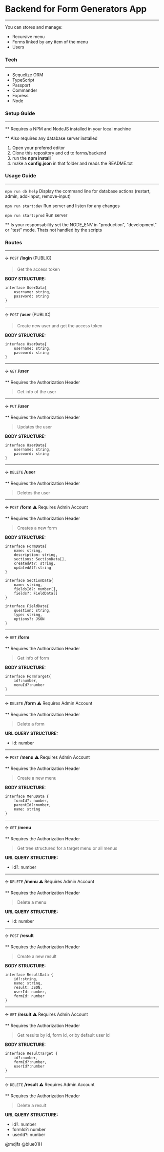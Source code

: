 # Backend for Form Generators App

------------

You can stores and manage:

- Recursive menu
- Forms linked by any item of the menu
- Users

### Tech

------------

- Sequelize ORM 
- TypeScript
- Passport
- Commander
- Express
- Node

### Setup Guide

------------

** Requires a NPM and NodeJS installed in your local machine

** Also requires any database server installed

1. Open your prefered editor
2. Clone this repository and cd to forms/backend
3. run the **npm install**
4. make a **config.json** in that folder and reads the README.txt

### Usage Guide

------------

`npm run db help` Display the command line for database actions (restart, admin, add-input, remove-input)

`npm run start:dev` Run server and listen for any changes 

`npm run start:prod` Run server

** Is your responsability set the NODE_ENV in "production", "development" or "test" mode. Thats not handled by the scripts

### Routes

------------


:airplane: `POST` **/login**  (PUBLIC)

> Get the access token

**BODY STRUCTURE:**

    interface UserData{
        username: string,
        password: string
    }

------------
:airplane: `POST` **/user** (PUBLIC)

> Create new user and get the access token

**BODY STRUCTURE:**

    interface UserData{
        username: string,
        password: string
    }
------------
:airplane: `GET` **/user** 

** Requires the Authorization Header

> Get info of the user

------------
:airplane: `PUT` **/user** 

** Requires the Authorization Header

> Updates the user

**BODY STRUCTURE:**

    interface UserData{
        username: string,
        password: string
    }

------------
:airplane: `DELETE` **/user** 

** Requires the Authorization Header

> Deletes the user

------------
:airplane: `POST` **/form** :warning: Requires Admin Account

** Requires the Authorization Header

> Creates a new form

**BODY STRUCTURE:**

    interface FormData{
        name: string,
        description: string,
        sections: SectionData[],
        createdAt?: string,
        updatedAt?:string
    }
    
    interface SectionData{
        name: string,
        fieldsId?: number[],
        fields?: FieldData[]
    }
    
    interface FieldData{
        question: string,
        type: string,
        options?: JSON
    }

------------
:airplane: `GET` **/form** 

** Requires the Authorization Header

> Get info of form

**BODY STRUCTURE:**

    interface FormTarget{
        id?:number,
        menuId?:number
    }

------------
:airplane: `DELETE` **/form** :warning: Requires Admin Account

** Requires the Authorization Header

> Delete a form

**URL QUERY STRUCTURE:**

* id: number

------------
:airplane: `POST` **/menu** :warning: Requires Admin Account

** Requires the Authorization Header

> Create a new menu

**BODY STRUCTURE:**

    interface MenuData {
        formId?: number,
        parentId?:number,
        name: string
    }

------------
:airplane: `GET` **/menu** 

** Requires the Authorization Header

> Get tree structured for a target menu or all menus

**URL QUERY STRUCTURE:**

* id?: number

------------
:airplane: `DELETE` **/menu**  :warning: Requires Admin Account

** Requires the Authorization Header

> Delete a menu

**URL QUERY STRUCTURE:**

* id: number

------------
:airplane: `POST` **/result** 

** Requires the Authorization Header

> Create a new result

**BODY STRUCTURE:**

    interface ResultData {
        id?:string,
        name: string,
        result: JSON,
        userId: number,
        formId: number
    }
    

------------
:airplane: `GET` **/result** :warning: Requires Admin Account

** Requires the Authorization Header

> Get results by id, form id, or by default user id

**BODY STRUCTURE:**

    interface ResultTarget {
        id?:number,
        formId?:number,
        userId?:number
    }
    

------------
:airplane: `DELETE` **/result** :warning: Requires Admin Account

** Requires the Authorization Header

> Delete a result

**URL QUERY STRUCTURE:**

* id?: number
* formId?: number
* userId?: number

@mdjfs
@blue01H